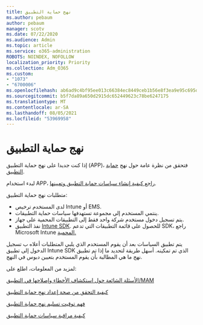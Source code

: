 ```yaml
---
title: نهج حماية التطبيق
ms.author: pebaum
author: pebaum
manager: scotv
ms.date: 07/22/2020
ms.audience: Admin
ms.topic: article
ms.service: o365-administration
ROBOTS: NOINDEX, NOFOLLOW
localization_priority: Priority
ms.collection: Adm_O365
ms.custom:
- "1073"
- "6700006"
ms.openlocfilehash: ab6ad9c4bf95ee013c66384ec8449ceb1b56e8f3ea9e95c695dbbab0e9fa3fc3
ms.sourcegitcommit: b5f7da89a650d2915dc652449623c78be6247175
ms.translationtype: MT
ms.contentlocale: ar-SA
ms.lasthandoff: 08/05/2021
ms.locfileid: "53969958"
---
```

# <a name="application-protection-policy"></a>نهج حماية التطبيق

إذا كنت جديدا على نهج حماية التطبيق (APP)، فتحقق من نظرة عامة حول نهج [حماية التطبيق](https://docs.microsoft.com/intune/apps/app-protection-policy).

لبدء استخدام APP، [راجع كيفية إنشاء سياسات حماية التطبيق وتعيينها](https://docs.microsoft.com/intune/app-protection-policies).

متطلبات نهج حماية التطبيق:

- لدى المستخدم ترخيص Intune أو EMS.
- ينتمي المستخدم إلى مجموعة تستهدفها سياسات حماية التطبيقات.
- يتم تسجيل دخول مستخدم شركة واحد فقط إلى التطبيقات المحمية على جهاز.
- نفذ التطبيق [Intune SDK](https://docs.microsoft.com/intune/app-sdk-get-started). للحصول على قائمة التطبيقات التي تدعم SDK، راجع Microsoft Intune [المحمية.](https://docs.microsoft.com/intune/apps-supported-intune-apps)

يتم تطبيق السياسات بعد أن يقوم المستخدم الذي يلبي المتطلبات أعلاه ب تسجيل الدخول إلى تطبيق Intune SDK الذي تم تمكينه. أسهل طريقة لتحديد ما إذا تم تطبيق نهج ما هي المطالبة بأن يقوم المستخدم بتعيين دبوس في النهج. 

لمزيد من المعلومات، اطلع على:

[الأسئلة الشائعة حول استكشاف الأخطاء وإصلاحها في التطبيق/MAM](https://docs.microsoft.com/intune/apps/troubleshoot-mam)  

[كيفية التحقق من صحة إعداد نهج حماية التطبيق](https://docs.microsoft.com/intune/app-protection-policies-validate)

[فهم توقيت تسليم نهج حماية التطبيق](https://docs.microsoft.com/intune/app-protection-policy-delivery)  

[كيفية مراقبة سياسات حماية التطبيق](https://docs.microsoft.com/intune/app-protection-policies-monitor)